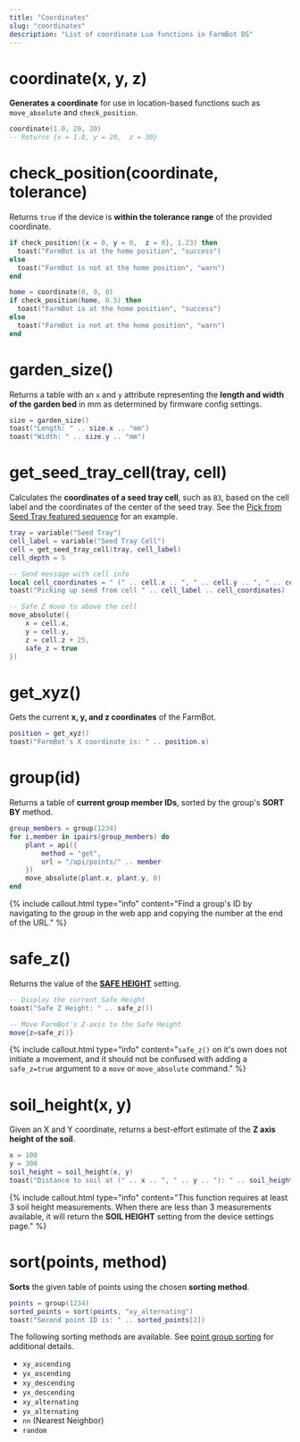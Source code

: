 ```yaml
---
title: "Coordinates"
slug: "coordinates"
description: "List of coordinate Lua functions in FarmBot OS"
---
```


# coordinate(x, y, z)

**Generates a coordinate** for use in location-based functions such as `move_absolute` and `check_position`.

```lua
coordinate(1.0, 20, 30)
-- Returns {x = 1.0, y = 20,  z = 30}
```

# check_position(coordinate, tolerance)

Returns `true` if the device is **within the tolerance range** of the provided coordinate.

```lua
if check_position({x = 0, y = 0,  z = 0}, 1.23) then
  toast("FarmBot is at the home position", "success")
else
  toast("FarmBot is not at the home position", "warn")
end
```

```lua
home = coordinate(0, 0, 0)
if check_position(home, 0.5) then
  toast("FarmBot is at the home position", "success")
else
  toast("FarmBot is not at the home position", "warn")
end
```

# garden_size()

Returns a table with an `x` and `y` attribute representing the **length and width of the garden bed** in mm as determined by firmware config settings.

```lua
size = garden_size()
toast("Length: " .. size.x .. "mm")
toast("Width: " .. size.y .. "mm")
```

# get_seed_tray_cell(tray, cell)

Calculates the **coordinates of a seed tray cell**, such as `B3`, based on the cell label and the coordinates of the center of the seed tray. See the [Pick from Seed Tray featured sequence](https://my.farm.bot/app/shared/sequence/32) for an example.

```lua
tray = variable("Seed Tray")
cell_label = variable("Seed Tray Cell")
cell = get_seed_tray_cell(tray, cell_label)
cell_depth = 5

-- Send message with cell info
local cell_coordinates = " (" .. cell.x .. ", " .. cell.y .. ", " .. cell.z - cell_depth .. ")"
toast("Picking up seed from cell " .. cell_label .. cell_coordinates)

-- Safe Z move to above the cell
move_absolute({
    x = cell.x,
    y = cell.y,
    z = cell.z + 25,
    safe_z = true
})
```

# get_xyz()

Gets the current **x, y, and z coordinates** of the FarmBot.

```lua
position = get_xyz()
toast("FarmBot's X coordinate is: " .. position.x)
```

# group(id)

Returns a table of **current group member IDs**, sorted by the group's **SORT BY** method.

```lua
group_members = group(1234)
for i,member in ipairs(group_members) do
    plant = api({
        method = "get",
        url = "/api/points/" .. member
    })
    move_absolute(plant.x, plant.y, 0)
end
```

{%
include callout.html
type="info"
content="Find a group's ID by navigating to the group in the web app and copying the number at the end of the URL."
%}

# safe_z()

Returns the value of the **[SAFE HEIGHT](https://my.farm.bot/app/designer/settings?highlight=safe_height)** setting.

```lua
-- Display the current Safe Height
toast("Safe Z Height: " .. safe_z())

-- Move FarmBot's Z-axis to the Safe Height
move{z=safe_z()}
```

{%
include callout.html
type="info"
content="`safe_z()` on it's own does not initiate a movement, and it should not be confused with adding a `safe_z=true` argument to a `move` or `move_absolute` command."
%}


# soil_height(x, y)

Given an X and Y coordinate, returns a best-effort estimate of the **Z axis height of the soil**.

```lua
x = 100
y = 300
soil_height = soil_height(x, y)
toast("Distance to soil at (" .. x .. ", " .. y .. "): " .. soil_height)
```

{%
include callout.html
type="info"
content="This function requires at least 3 soil height measurements. When there are less than 3 measurements available, it will return the **SOIL HEIGHT** setting from the device settings page."
%}

# sort(points, method)

**Sorts** the given table of points using the chosen **sorting method**.

```lua
points = group(1234)
sorted_points = sort(points, "xy_alternating")
toast("Second point ID is: " .. sorted_points[2])
```

The following sorting methods are available. See [point group sorting](../../other/how-it-works/point-group-sorting.md) for additional details.

- `xy_ascending`
- `yx_ascending`
- `xy_descending`
- `yx_descending`
- `xy_alternating`
- `yx_alternating`
- `nn` (Nearest Neighbor)
- `random`